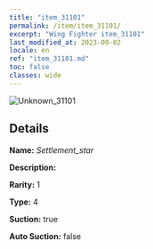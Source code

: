 ```yaml
---
title: "item_31101"
permalink: /item/item_31101/
excerpt: "Wing Fighter item_31101"
last_modified_at: 2023-09-02
locale: en
ref: "item_31101.md"
toc: false
classes: wide
---
```



 ![Unknown_31101](/images/item/Settlement_star_p.png)



## Details

 **Name:** *Settlement_star* 

 **Description:** 

 **Rarity:** 1 

 **Type:** 4 

 **Suction:** true 

 **Auto Suction:** false 


